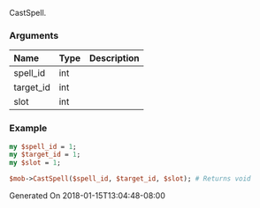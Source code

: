 CastSpell.
### Arguments
**Name**|**Type**|**Description**
:---|:---|:---
spell_id|int|
target_id|int|
slot|int|

### Example

```perl
my $spell_id = 1;
my $target_id = 1;
my $slot = 1;

$mob->CastSpell($spell_id, $target_id, $slot); # Returns void
```


Generated On 2018-01-15T13:04:48-08:00